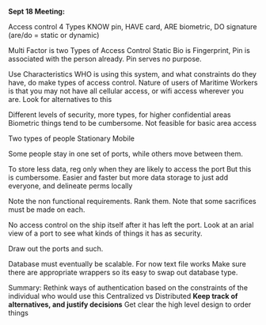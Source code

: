 **Sept 18 Meeting:**

Access control
4 Types
KNOW pin, 
HAVE card, 
ARE biometric, 
DO signature 
(are/do = static or dynamic)

Multi Factor is two Types of Access Control
Static Bio is Fingerprint, Pin is associated with the person already. Pin serves no purpose. 

Use Characteristics
WHO is using this system, and what constraints do they have, do make types of access control.
Nature of users of Maritime Workers is that you may not have all cellular access, or wifi access wherever you are. 
Look for alternatives to this

Different levels of security, more types, for higher confidential areas
Biometric things tend to be cumbersome. Not feasible for basic area access

Two types of people
Stationary
Mobile

Some people stay in one set of ports, while others move between them. 

To store less data, reg only when they are likely to access the port
But this is cumbersome. Easier and faster but more data storage to just add everyone, and delineate perms locally

Note the non functional requirements. Rank them. Note that some sacrifices must be made on each. 

No access control on the ship itself after it has left the port. 
Look at an arial view of a port to see what kinds of things it has as security.

Draw out the ports and such.

Database must eventually be scalable. For now text file works
Make sure there are appropriate wrappers so its easy to swap out database type.

Summary:
Rethink ways of authentication based on the constraints of the individual who would use this
Centralized vs Distributed
**Keep track of alternatives, and justify decisions**
Get clear the high level design to order things
